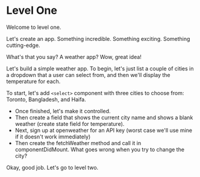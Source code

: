 # Level One

Welcome to level one.

Let's create an app. Something incredible. Something exciting. Something cutting-edge.

What's that you say? A weather app? Wow, great idea!

Let's build a simple weather app. To begin, let's just list a couple of cities in a dropdown that a user can select from, and then we'll display the temperature for each.

To start, let's add `<select>` component with three cities to choose from: Toronto, Bangladesh, and Haifa.

- Once finished, let's make it controlled.
- Then create a field that shows the current city name and shows a blank weather (create state field for temperature).
- Next, sign up at openweather for an API key (worst case we'll use mine if it doesn't work immediately)
- Then create the fetchWeather method and call it in componentDidMount. What goes wrong when you try to change the city?

Okay, good job. Let's go to level two.

